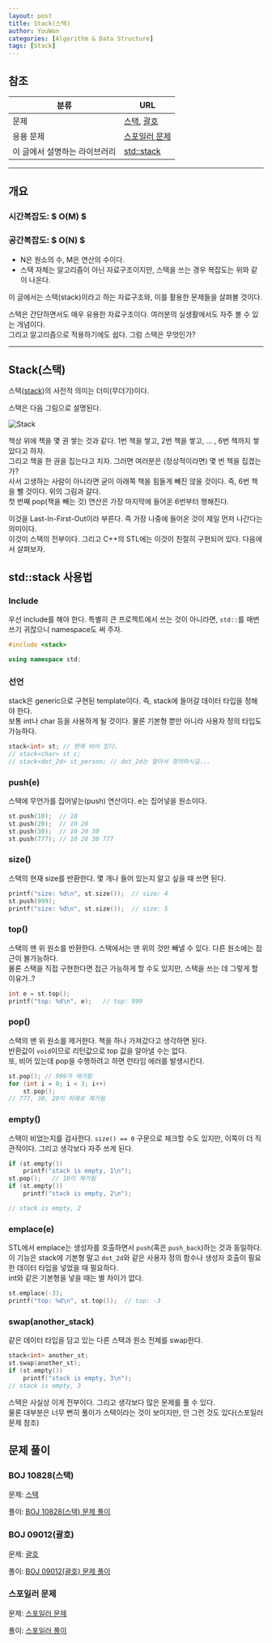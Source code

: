 ```yaml
---
layout: post
title: Stack(스택)
author: YouWon
categories: [Algorithm & Data Structure]
tags: [Stack]
---
```


## 참조

분류 | URL
-------- | --------
문제 | [스택](https://www.acmicpc.net/problem/10828), [괄호](https://www.acmicpc.net/problem/9012)
응용 문제 | [스포일러 문제](https://www.acmicpc.net/problem/6549)
이 글에서 설명하는 라이브러리 | [std::stack](http://www.cplusplus.com/reference/stack/stack/)


--- 

## 개요

### 시간복잡도: $ O(M) $
### 공간복잡도: $ O(N) $
- N은 원소의 수, M은 연산의 수이다.
- 스택 자체는 알고리즘이 아닌 자료구조이지만, 스택을 쓰는 경우 복잡도는 위와 같이 나온다.

이 글에서는 스택(stack)이라고 하는 자료구조와, 이를 활용한 문제들을 살펴볼 것이다.

스택은 간단하면서도 매우 유용한 자료구조이다. 여러분의 실생활에서도 자주 볼 수 있는 개념이다.  
그리고 알고리즘으로 적용하기에도 쉽다. 그럼 스택은 무엇인가?

---

## Stack(스택)

스택([stack](https://en.wikipedia.org/wiki/Stack_(abstract_data_type)))의 사전적 의미는 더미(무더기)이다.

스택은 다음 그림으로 설명된다.

![Stack](https://upload.wikimedia.org/wikipedia/commons/b/b4/Lifo_stack.png)

책상 위에 책을 몇 권 쌓는 것과 같다. 1번 책을 쌓고, 2번 책을 쌓고, ... , 6번 책까지 쌓았다고 하자.  
그리고 책을 한 권을 집는다고 치자. 그러면 여러분은 (정상적이라면) 몇 번 책을 집겠는가?  
사서 고생하는 사람이 아니라면 굳이 아래쪽 책을 힘들게 빼진 않을 것이다. 즉, 6번 책을 뺄 것이다. 위의 그림과 갈다.  
첫 번째 pop(책을 빼는 것) 연산은 가장 마지막에 들어온 6번부터 행해진다.

이것을 Last-In-First-Out이라 부른다. 즉 가장 나중에 들어온 것이 제일 먼저 나간다는 의미이다.  
이것이 스택의 전부이다. 그리고 C++의 STL에는 이것이 친절히 구현되어 있다. 다음에서 살펴보자.


## std::stack 사용법

### Include

우선 include를 해야 한다. 특별히 큰 프로젝트에서 쓰는 것이 아니라면, `std::`를 매번 쓰기 귀찮으니 namespace도 써 주자.

```cpp
#include <stack>

using namespace std;
```

### 선언

stack은 generic으로 구현된 template이다. 즉, stack에 들어갈 데이터 타입을 정해야 한다.  
보통 int나 char 등을 사용하게 될 것이다. 물론 기본형 뿐만 아니라 사용자 정의 타입도 가능하다.

```cpp
stack<int> st; // 현재 비어 있다.
// stack<char> st_c;
// stack<dot_2d> st_person; // dot_2d는 알아서 정의하시길...
```

### push(e)

스택에 무언가를 집어넣는(push) 연산이다. e는 집어넣을 원소이다.

```cpp
st.push(10);  // 10
st.push(20);  // 10 20
st.push(30);  // 10 20 30
st.push(777); // 10 20 30 777
``` 

### size()

스택의 현재 size를 반환한다. 몇 개나 들어 있는지 알고 싶을 때 쓰면 된다.

```cpp
printf("size: %d\n", st.size());  // size: 4
st.push(999);
printf("size: %d\n", st.size());  // size: 5
```

### top()

스택의 맨 위 원소를 반환한다. 스택에서는 맨 위의 것만 빼낼 수 있다. 다른 원소에는 접근이 불가능하다.  
물론 스택을 직접 구현한다면 접근 가능하게 할 수도 있지만, 스택을 쓰는 데 그렇게 할 이유가..?

```cpp
int e = st.top();
printf("top: %d\n", e);   // top: 999
```

### pop()

스택의 맨 위 원소를 제거한다. 책을 하나 가져갔다고 생각하면 된다.  
반환값이 `void`이므로 리턴값으로 top 값을 알아낼 수는 없다.  
또, 비어 있는데 pop을 수행하려고 하면 런타임 에러를 발생시킨다.

```cpp
st.pop(); // 999가 제거됨
for (int i = 0; i < 3; i++)
    st.pop(); 
// 777, 30, 20이 차례로 제거됨
```

### empty()

스택이 비었는지를 검사한다. `size() == 0` 구문으로 체크할 수도 있지만, 이쪽이 더 직관적이다. 그리고 생각보다 자주 쓰게 된다.

```cpp
if (st.empty())
    printf("stack is empty, 1\n");
st.pop();   // 10이 제거됨
if (st.empty())
    printf("stack is empty, 2\n");

// stack is empty, 2
```

### emplace(e)

STL에서 emplace는 생성자를 호출하면서 `push`(혹은 `push_back`)하는 것과 동일하다.  
이 기능은 stack에 기본형 말고 `dot_2d`와 같은 사용자 정의 함수나 생성자 호출이 필요한 데이터 타입을 넣었을 때 필요하다.  
int와 같은 기본형을 넣을 때는 별 차이가 없다.

```cpp
st.emplace(-3);
printf("top: %d\n", st.top());  // top: -3
```

### swap(another_stack)

같은 데이터 타입을 담고 있는 다른 스택과 원소 전체를 swap한다.

```cpp
stack<int> another_st;
st.swap(another_st);
if (st.empty())
    printf("stack is empty, 3\n");
// stack is empty, 3
```

스택은 사실상 이게 전부이다. 그리고 생각보다 많은 문제를 풀 수 있다.  
물론 대부분은 너무 뻔히 풀이가 스택이라는 것이 보이지만, 안 그런 것도 있다(스포일러 문제 참조)  



## 문제 풀이

### BOJ 10828(스택)

문제: [스택](https://www.acmicpc.net/problem/10828)

풀이: [BOJ 10828(스택) 문제 풀이](https://greeksharifa.github.io/ps/2018/07/08/PS-10828/)


### BOJ 09012(괄호)

문제: [괄호](https://www.acmicpc.net/problem/9012)

풀이: [BOJ 09012(괄호) 문제 풀이](https://greeksharifa.github.io/ps/2018/07/08/PS-09012/)

### 스포일러 문제

문제: [스포일러 문제](https://www.acmicpc.net/problem/6549)

풀이: [스포일러 풀이            ](https://greeksharifa.github.io/ps/2018/07/07/PS-06549/)
